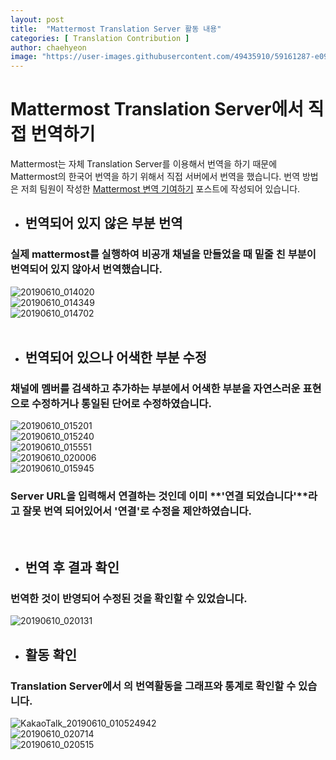 ```yaml
---
layout: post
title:  "Mattermost Translation Server 활동 내용"
categories: [ Translation Contribution ]
author: chaehyeon
image: "https://user-images.githubusercontent.com/49435910/59161287-e098d100-8b1b-11e9-9b2e-fc3422d74988.png"
---
```


# Mattermost Translation Server에서 직접 번역하기  

Mattermost는 자체 Translation Server를 이용해서 번역을 하기 때문에 Mattermost의 한국어 번역을 하기 위해서 직접 서버에서 번역을 했습니다. 번역 방법은 저희 팀원이 작성한 [Mattermost 변역 기여하기](https://19-1-skku-oss.github.io/2019-1-OSS-L4/Mattermost_Translation/) 포스트에 작성되어 있습니다.    

* ## 번역되어 있지 않은 부분 번역  

### 실제 mattermost를 실행하여 비공개 채널을 만들었을 때 밑줄 친 부분이 번역되어 있지 않아서 번역했습니다.  
![20190610_014020](https://user-images.githubusercontent.com/49435910/59161683-c1507280-8b20-11e9-927a-404e216cbab7.png)  
![20190610_014349](https://user-images.githubusercontent.com/49435910/59161726-3ae86080-8b21-11e9-9a6a-9731cd212c1d.png)  
![20190610_014702](https://user-images.githubusercontent.com/49435910/59161766-aa5e5000-8b21-11e9-895e-eea13ea00efd.png)  
<br>

* ## 번역되어 있으나 어색한 부분 수정  

### 채널에 멤버를 검색하고 추가하는 부분에서 어색한 부분을 자연스러운 표현으로 수정하거나 통일된 단어로 수정하였습니다.  
![20190610_015201](https://user-images.githubusercontent.com/49435910/59161829-5b64ea80-8b22-11e9-8d14-8de353ee777e.png)  
![20190610_015240](https://user-images.githubusercontent.com/49435910/59161834-72a3d800-8b22-11e9-9e5e-e083374de2b2.png)  
![20190610_015551](https://user-images.githubusercontent.com/49435910/59161877-e3e38b00-8b22-11e9-941e-dafb947ac700.png)  
![20190610_020006](https://user-images.githubusercontent.com/49435910/59161910-80a62880-8b23-11e9-8750-a665a31913f2.png)  
![20190610_015945](https://user-images.githubusercontent.com/49435910/59161911-8865cd00-8b23-11e9-9bf6-ced2102f7038.png)  
### Server URL을 입력해서 연결하는 것인데 이미 **'연결 되었습니다'**라고 잘못 번역 되어있어서 '연결'로 수정을 제안하였습니다.  
<br>

* ## 번역 후 결과 확인  
### 번역한 것이 반영되어 수정된 것을 확인할 수 있었습니다.  
![20190610_020131](https://user-images.githubusercontent.com/49435910/59161921-af240380-8b23-11e9-9765-834487253014.png)  

* ## 활동 확인

### Translation Server에서 의 번역활동을 그래프와 통계로 확인할 수 있습니다.  
![KakaoTalk_20190610_010524942](https://user-images.githubusercontent.com/49435910/59161940-ebeffa80-8b23-11e9-8664-fc24b8153e8f.png)  
![20190610_020714](https://user-images.githubusercontent.com/49435910/59161990-8a7c5b80-8b24-11e9-9ae8-a922dfc253d8.png)  
![20190610_020515](https://user-images.githubusercontent.com/49435910/59161961-34a7b380-8b24-11e9-93c0-073082663c3a.png)  
